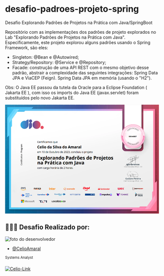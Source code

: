 # desafio-padroes-projeto-spring
Desafio Explorando Padrões de Projetos na Prática com Java/SpringBoot

Repositório com as implementações dos padrões de projeto explorados no Lab "Explorando Padrões de Projetos na Prática com Java". 
Especificamente, este projeto explorou alguns padrões usando o Spring Framework, são eles:
- Singleton: @Bean e @Autowired;
- Strategy/Repository: @Service e @Repository;
- Facade: construção de uma API REST com o mesmo objetivo desse padrão, abstrair a complexidade das seguintes integrações: Spring Data JPA e ViaCEP (Feign).
Spring Data JPA em memória (usando o "H2").

Obs: O Java EE passou da tutela da Oracle para a Eclipse Foundation ( Jakarta EE ), com isso os imports do Java EE (javax.servlet) foram substituídos pelo novo Jakarta EE.

![img1](https://github.com/CelioAmaral/desafio-padroes-projeto-spring/blob/main/src/main/resources/img/design_patterns.png)

## 👨🏽‍💻 Desafio Realizado por:

<img src="https://avatars.githubusercontent.com/u/85323953?v=4" width="100px;" alt="foto do desenvolvedor"/>

- [@CelioAmaral](https://github.com/CelioAmaral)

<sup>Systems Analyst</sup>
</br>

<div>
  <a href="https://www.linkedin.com/in/celioamaral20" target="_blank"><img align="center" alt="Celio-Link" height="30" width="90" src="https://img.shields.io/badge/-LinkedIn-%230077B5?style=flat&logo=linkedin&logoColor=white" target="_blank"></a> 
</div>
